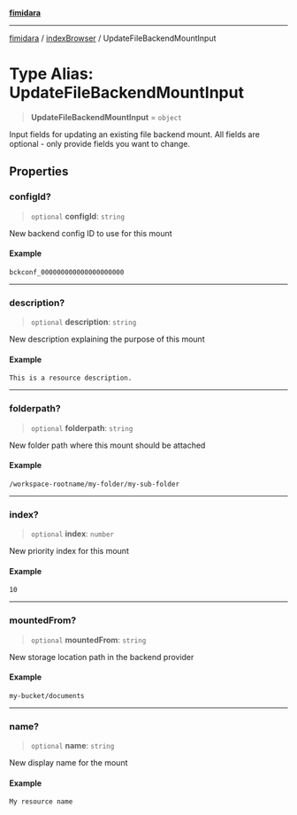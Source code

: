 [**fimidara**](../../README.md)

***

[fimidara](../../modules.md) / [indexBrowser](../README.md) / UpdateFileBackendMountInput

# Type Alias: UpdateFileBackendMountInput

> **UpdateFileBackendMountInput** = `object`

Input fields for updating an existing file backend mount. All fields are optional - only provide fields you want to change.

## Properties

### configId?

> `optional` **configId**: `string`

New backend config ID to use for this mount

#### Example

```
bckconf_000000000000000000000
```

***

### description?

> `optional` **description**: `string`

New description explaining the purpose of this mount

#### Example

```
This is a resource description.
```

***

### folderpath?

> `optional` **folderpath**: `string`

New folder path where this mount should be attached

#### Example

```
/workspace-rootname/my-folder/my-sub-folder
```

***

### index?

> `optional` **index**: `number`

New priority index for this mount

#### Example

```
10
```

***

### mountedFrom?

> `optional` **mountedFrom**: `string`

New storage location path in the backend provider

#### Example

```
my-bucket/documents
```

***

### name?

> `optional` **name**: `string`

New display name for the mount

#### Example

```
My resource name
```
